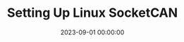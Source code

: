 ---
title: "Setting Up Linux SocketCAN"
description: Collection of useful resources for learning robotics. 
layout: distill
published: true
date: 2023-09-01 00:00:00
img: /assets/img/learning_robotics/darwinop.jpg
permalink: /socketcan/
tags: [Hardware Development]
# categories: robotics101

---